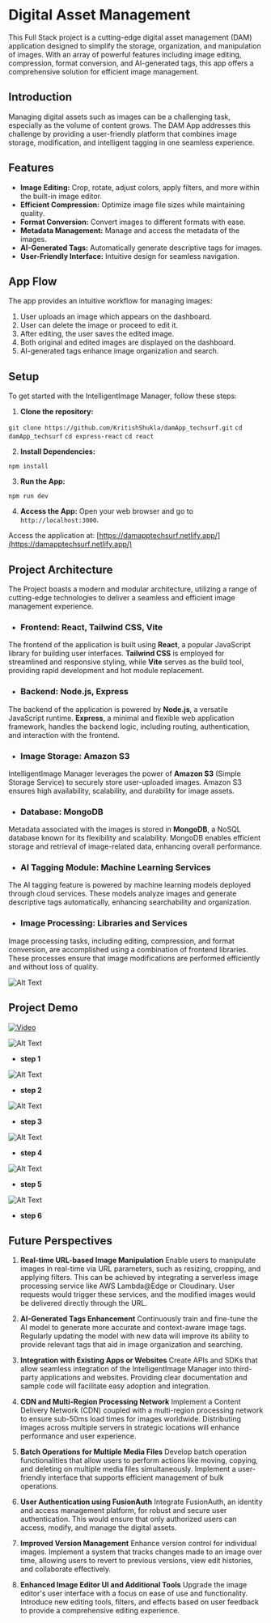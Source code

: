 # Digital Asset Management

This Full Stack project is a cutting-edge digital asset management (DAM) application designed to simplify the storage, organization, and manipulation of images. With an array of powerful features including image editing, compression, format conversion, and AI-generated tags, this app offers a comprehensive solution for efficient image management.

## Introduction

Managing digital assets such as images can be a challenging task, especially as the volume of content grows. The DAM App addresses this challenge by providing a user-friendly platform that combines image storage, modification, and intelligent tagging in one seamless experience.

## Features

- **Image Editing:** Crop, rotate, adjust colors, apply filters, and more within the built-in image editor.
- **Efficient Compression:** Optimize image file sizes while maintaining quality.
- **Format Conversion:** Convert images to different formats with ease.
- **Metadata Management:** Manage and access the metadata of the images.
- **AI-Generated Tags:** Automatically generate descriptive tags for images.
- **User-Friendly Interface:** Intuitive design for seamless navigation.

## App Flow

The app provides an intuitive workflow for managing images:

1. User uploads an image which appears on the dashboard.
2. User can delete the image or proceed to edit it.
3. After editing, the user saves the edited image.
4. Both original and edited images are displayed on the dashboard.
5. AI-generated tags enhance image organization and search.

## Setup

To get started with the IntelligentImage Manager, follow these steps:

1. **Clone the repository:**

`git clone https://github.com/KritishShukla/damApp_techsurf.git`
`cd damApp_techsurf`
`cd express-react`
`cd react`

2. **Install Dependencies:**

`npm install`


3. **Run the App:**

`npm run dev`


4. **Access the App:**
Open your web browser and go to `http://localhost:3000`.

Access the application at: [https://damapptechsurf.netlify.app/](https://damapptechsurf.netlify.app/)



## Project Architecture

The Project boasts a modern and modular architecture, utilizing a range of cutting-edge technologies to deliver a seamless and efficient image management experience.

- ### Frontend: React, Tailwind CSS, Vite

The frontend of the application is built using **React**, a popular JavaScript library for building user interfaces. **Tailwind CSS** is employed for streamlined and responsive styling, while **Vite** serves as the build tool, providing rapid development and hot module replacement.

- ### Backend: Node.js, Express

The backend of the application is powered by **Node.js**, a versatile JavaScript runtime. **Express**, a minimal and flexible web application framework, handles the backend logic, including routing, authentication, and interaction with the frontend.

- ### Image Storage: Amazon S3

IntelligentImage Manager leverages the power of **Amazon S3** (Simple Storage Service) to securely store user-uploaded images. Amazon S3 ensures high availability, scalability, and durability for image assets.

- ### Database: MongoDB

Metadata associated with the images is stored in **MongoDB**, a NoSQL database known for its flexibility and scalability. MongoDB enables efficient storage and retrieval of image-related data, enhancing overall performance.

- ### AI Tagging Module: Machine Learning Services

The AI tagging feature is powered by machine learning models deployed through cloud services. These models analyze images and generate descriptive tags automatically, enhancing searchability and organization.

- ### Image Processing: Libraries and Services

Image processing tasks, including editing, compression, and format conversion, are accomplished using a combination of frontend libraries. These processes ensure that image modifications are performed efficiently and without loss of quality.

![Alt Text](https://ik.imagekit.io/kritish10/archi.jpg?updatedAt=1693185722521)

## Project Demo

[![Video](https://img.youtube.com/vi/TiamK3bSncs/0.jpg)](https://youtu.be/TiamK3bSncs)


![Alt Text](https://ik.imagekit.io/kritish10/td1.jpeg?updatedAt=1693206245895)
- **step 1**

![Alt Text](https://ik.imagekit.io/kritish10/td2.jpeg?updatedAt=1693206245166)
- **step 2**

![Alt Text](https://ik.imagekit.io/kritish10/td3.jpeg?updatedAt=1693206245231)
- **step 3**

![Alt Text](https://ik.imagekit.io/kritish10/td5.jpeg?updatedAt=1693206245190)
- **step 4**

![Alt Text](https://ik.imagekit.io/kritish10/td6.jpeg?updatedAt=1693206245361)
- **step 5**

![Alt Text](https://ik.imagekit.io/kritish10/td7.jpeg?updatedAt=1693206245311)
- **step 6**

## Future Perspectives

1. **Real-time URL-based Image Manipulation**
   Enable users to manipulate images in real-time via URL parameters, such as resizing, cropping, and applying filters. This can be achieved by integrating a serverless image processing service like AWS Lambda@Edge or Cloudinary. User requests would trigger these services, and the modified images would be delivered directly through the URL.

2. **AI-Generated Tags Enhancement**
   Continuously train and fine-tune the AI model to generate more accurate and context-aware image tags. Regularly updating the model with new data will improve its ability to provide relevant tags that aid in image organization and searching.

3. **Integration with Existing Apps or Websites**
   Create APIs and SDKs that allow seamless integration of the IntelligentImage Manager into third-party applications and websites. Providing clear documentation and sample code will facilitate easy adoption and integration.

4. **CDN and Multi-Region Processing Network**
   Implement a Content Delivery Network (CDN) coupled with a multi-region processing network to ensure sub-50ms load times for images worldwide. Distributing images across multiple servers in strategic locations will enhance performance and user experience.

5. **Batch Operations for Multiple Media Files**
   Develop batch operation functionalities that allow users to perform actions like moving, copying, and deleting on multiple media files simultaneously. Implement a user-friendly interface that supports efficient management of bulk operations.

6. **User Authentication using FusionAuth**
   Integrate FusionAuth, an identity and access management platform, for robust and secure user authentication. This would ensure that only authorized users can access, modify, and manage the digital assets.

7. **Improved Version Management**
   Enhance version control for individual images. Implement a system that tracks changes made to an image over time, allowing users to revert to previous versions, view edit histories, and collaborate effectively.

8. **Enhanced Image Editor UI and Additional Tools**
   Upgrade the image editor's user interface with a focus on ease of use and functionality. Introduce new editing tools, filters, and effects based on user feedback to provide a comprehensive editing experience.
